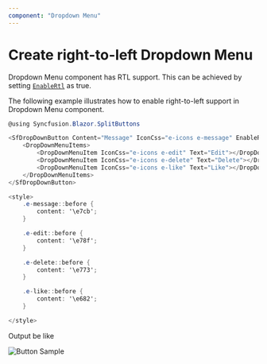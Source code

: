 ```yaml
---
component: "Dropdown Menu"
---
```


# Create right-to-left Dropdown Menu

Dropdown Menu component has RTL support. This can be achieved by setting [`EnableRtl`](https://help.syncfusion.com/cr/blazor/Syncfusion.Blazor.SplitButtons.SfDropDownButton.html#Syncfusion_Blazor_SplitButtons_SfDropDownButton_EnableRtl) as true.

The following example illustrates how to enable right-to-left support in Dropdown Menu component.

```csharp
@using Syncfusion.Blazor.SplitButtons

<SfDropDownButton Content="Message" IconCss="e-icons e-message" EnableRtl="true">
    <DropDownMenuItems>
        <DropDownMenuItem IconCss="e-icons e-edit" Text="Edit"></DropDownMenuItem>
        <DropDownMenuItem IconCss="e-icons e-delete" Text="Delete"></DropDownMenuItem>
        <DropDownMenuItem IconCss="e-icons e-like" Text="Like"></DropDownMenuItem>
    </DropDownMenuItems>
</SfDropDownButton>

<style>
    .e-message::before {
        content: '\e7cb';
    }

    .e-edit::before {
        content: '\e78f';
    }

    .e-delete::before {
        content: '\e773';
    }

    .e-like::before {
        content: '\e682';
    }

</style>

```

Output be like

![Button Sample](./../images/ddb-rtl.png)